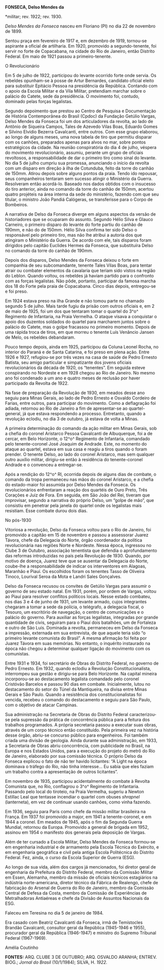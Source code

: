 **FONSECA, Delso Mendes da**

\*militar; rev. 1922; rev. 1930.

*Delso Mendes da Fonseca* nasceu em Floriano (PI) no dia 22 de novembro
de 1899.

Sentou praça em fevereiro de 1917 e, em dezembro de 1919, tornou-se
aspirante a oficial de artilharia. Em 1920, promovido a segundo-tenente,
foi servir no forte de Copacabana, na cidade do Rio de Janeiro, então
Distrito Federal. Em maio de 1921 passou a primeiro-tenente.

O Revolucionário

Em 5 de julho de 1922, participou do levante ocorrido forte onde servia.
Os rebeldes opunham-se à posse de Artur Bernardes, candidato oficial
eleito para substituir Epitácio Pessoa na presidência da República.
Contando com o apoio da Escola Militar e da Vila Militar, pretendiam
marchar sobre o palácio do Catete, sede da presidência. O movimento foi,
contudo, dominado pelas forças legalistas.

Segundo depoimento que prestou ao Centro de Pesquisa e Documentação de
História Contemporânea do Brasil (Cpdoc) da Fundação Getúlio Vargas,
Delso Mendes da Fonseca foi um dos articuladores da revolta, ao lado de
Antônio de Siqueira Campos, Tales de Azevedo Vilas Boas, Eduardo Gomes e
Silvino Elvídio Bezerra Cavalcanti, entre outros. Com esse grupo
elaborou, ao longo de alguns meses, uma nova tabela de tiro que permitiu
disparar com os canhões, preparados apenas para alvos no mar, sobre
pontos estratégicos da cidade. Na reunião conspiratória do dia 4 de
julho, véspera do movimento revolucionário, assumiu, perante um grupo de
oficiais revoltosos, a responsabilidade de dar o primeiro tiro como
sinal do levante. No dia 5 de julho cumpriu sua promessa, anunciando o
início da revolta com um disparo em direção à ilha de Cotunduba, feito
da torre do canhão de 150mm. Atirou depois sobre alguns pontos da praia.
Tendo ido repousar, seus companheiros tentaram sem sucesso atingir o
Ministério da Guerra. Resolveram então acordá-lo. Baseado nos dados
obtidos com o insucesso do tiro anterior, ainda no comando da torre do
canhão de 150mm, acertou quatro projéteis na área interna da sede do
ministério, fazendo com que seu titular, o ministro João Pandiá
Calógeras, se transferisse para o Corpo de Bombeiros.

A narrativa de Delso da Fonseca diverge em alguns aspectos da versão de
historiadores que se ocuparam do assunto. Segundo Hélio Silva e Glauco
Carneiro, o primeiro disparo do levante do forte partiu do canhão de
190mm, e não do de 150mm. Hélio Silva confirma ter sido Delso o
responsável pelo primeiro tiro, mas não lhe atribui a autoria dos que
atingiram o Ministério da Guerra. De acordo com ele, tais disparos foram
dirigidos pelo capitão Euclides Hermes da Fonseca, que substituíra Delso
no comando da torre do canhão de 190mm.

Depois dos disparos, Delso Mendes da Fonseca deixou o forte em companhia
de seu subcomandante, tenente Tales Vilas Boas, para tentar atrair ou
combater elementos da cavalaria que teriam sido vistos na região do
Leblon. Quando voltou, os rebeldes já haviam partido para o confronto
com as forças legalistas. Não pôde, portanto, participar da famosa
marcha dos 18 do Forte pela praia de Copacabana. Cinco dias depois,
entregou-se e foi preso.

Em 1924 estava preso na ilha Grande e não tomou parte no chamado segundo
5 de julho. Mais tarde fugiu da prisão com outros oficiais e, em 2 de
maio de 1925, foi um dos que tentaram tomar o quartel do 3^o^ Regimento
de Infantaria, na Praia Vermelha. O ataque visava a conquistar o apoio
dos duzentos soldados do quartel para marcharem juntos sobre o palácio
do Catete, mas o golpe fracassou no primeiro momento. Depois de uma
rápida troca de tiros, em que morreu o tenente Luís Venâncio Jansen de
Melo, os rebeldes debandaram.

Pouco tempo depois, ainda em 1925, participou da Coluna Leonel Rocha, no
interior do Paraná e de Santa Catarina, e foi preso em plena ação. Entre
1926 e 1927, refugiou-se por três vezes na casa de saúde de Pedro
Ernesto Batista, seu amigo particular e simpatizante dos jovens oficiais
revolucionários da década de 1920, os “tenentes”. Em seguida esteve
conspirando no Nordeste e em 1928 chegou ao Rio de Janeiro. No mesmo ano
foi condenado a um ano e quatro meses de reclusão por haver participado
da Revolta de 1922.

Na fase de preparação da Revolução de 1930, em meados desse ano seguiu
para Minas Gerais, ao lado de Pedro Ernesto e Osvaldo Cordeiro de
Farias, entre outros, para participar do movimento. Como a deflagração
foi adiada, retornou ao Rio de Janeiro a fim de apresentar-se ao
quartel-general, já que estava respondendo a processo. Entretanto,
quando a revolução eclodiu, no dia 3 de outubro, já estava de volta a
Minas.

A primeira determinação do comando da ação militar em Minas Gerais, sob
a chefia do coronel Aristarco Pessoa Cavalcanti de Albuquerque, foi a de
cercar, em Belo Horizonte, o 12^o^ Regimento de Infantaria, comandado
pelo tenente-coronel José Joaquim de Andrade. Este, no momento do ataque
ao quartel, estava em sua casa e reagiu a tiros quando o foram prender.
O tenente Delso, ao lado do coronel Aristarco, mas sem qualquer outro
auxílio militar, dirigiu-se então à residência do tenente-coronel
Andrade e o convenceu a entregar-se.

Após a rendição do 12^o^ RI, ocorrida depois de alguns dias de combate,
o comando da tropa permaneceu nas mãos do coronel Aristarco, e a chefia
do estado-maior foi assumida por Delso Mendes da Fonseca. Os
revolucionários enfrentaram a reação dos quartéis de Ouro Preto, Três
Corações e Juiz de Fora. Em seguida, em São João del Rei, tiveram que
improvisar, segundo a narrativa do próprio Delso, um “golpe de mão”, que
consistiu em penetrar pela janela do quartel onde os legalistas mais
resistiam. Esse combate durou dois dias.

No pós-1930

Vitoriosa a revolução, Delso da Fonseca voltou para o Rio de Janeiro,
foi promovido a capitão em 15 de novembro e passou a assessorar Juarez
Távora, chefe da Delegacia do Norte, órgão coordenador da política
revolucionária nas regiões Norte e Nordeste. Nessa época, ingressou no
Clube 3 de Outubro, associação tenentista que defendia o aprofundamento
das reformas introduzidas no país pela Revolução de 1930. Quando, por
motivo de doença, Juarez teve que se ausentar da Delegacia do Norte,
coube-lhe a responsabilidade de indicar os interventores em Alagoas,
Maranhão e Piauí. Os escolhidos foram os tenentes Tasso de Oliveira
Tinoco, Lourival Seroa da Mota e Landri Sales Gonçalves.

Delso da Fonseca recusou os convites de Getúlio Vargas para assumir o
governo de seu estado natal. Em 1931, porém, por ordem de Vargas, voltou
ao Piauí para resolver conflitos políticos locais. Nesse estado
combateu, nos dias 3 e 4 de junho de 1931, um levante armado, cujos
integrantes chegaram a tomar a sede da polícia, o telégrafo, a delegacia
fiscal, o Tesouro, um escritório de navegação, o centro de comunicações
e o palácio do governo. Para auxiliar as forças legalistas, integradas
por grande quantidade de civis, seguiram para o Piauí dois batalhões, um
de Fortaleza e outro de São Luís. Dominada a revolta, permaneceu em
Delso da Fonseca a impressão, externada em sua entrevista, de que aquele
teria sido “o primeiro levante comunista do Brasil”. A mesma afirmação
foi feita por Juarez Távora em suas memórias. No entanto, o inquérito
instaurado na época não chegou a determinar qualquer ligação do
movimento com os comunistas.

Entre 1931 e 1934, foi secretário de Obras do Distrito Federal, no
governo de Pedro Ernesto. Em 1932, quando eclodiu a Revolução
Constitucionalista, interrompeu sua gestão e dirigiu-se para Belo
Horizonte. Na capital mineira incorporou-se ao destacamento legalista
comandado pelo coronel Cristóvão Barcelos e passou 90 dias em combate.
Inicialmente, lutou no destacamento do setor do Túnel da Mantiqueira, na
divisa entre Minas Gerais e São Paulo. Quando a resistência dos
constitucionalistas foi vencida, recebeu o comando do destacamento e
seguiu para São Paulo, com o objetivo de atacar Campinas.

Sua administração na Secretaria de Obras do Distrito Federal
caracterizou-se pela supressão da prática de concorrência pública para a
feitura dos trabalhos programados. A própria secretaria passou a
executar suas obras, através de um corpo técnico então constituído. Pela
primeira vez na história desse órgão, abriu-se concurso público para
engenheiros. Foi também criada uma divisão de geologia. Ainda durante
sua administração, em 1933, a Secretaria de Obras abriu concorrência,
com publicidade no Brasil, na Europa e nos Estados Unidos, para a
execução do projeto do metrô do Rio de Janeiro, elaborado por sua
comissão técnica. O próprio Delso da Fonseca explicou o fato de não ter
havido licitantes: “A Light na época dominava o tráfego do Rio, não
tinha interesse… Eu sabia que eles faziam um trabalho contra a
apresentação de outros licitantes”.

Em novembro de 1935, participou acidentalmente do combate à Revolta
Comunista que, no Rio, conflagrou o 3^o^ Regimento de Infantaria.
Passando pelo local do tiroteio, na Praia Vermelha, sugeriu a Newton
Estillac Leal que tentasse incendiar o quartel com obuses *shrapnel*
(lanterneta), em vez de continuar usando canhões, como vinha fazendo.

Em 1936, seguiu para Paris como chefe da missão militar brasileira na
França. Em 1937 foi promovido a major, em 1941 a tenente-coronel, e em
1944 a coronel. Em meados de 1945, após o fim da Segunda Guerra Mundial,
retornou da Europa. Promovido a general de brigada em 1952, assinou em
1954 o manifesto dos generais pela deposição de Vargas.

Além de ter cursado a Escola Militar, Delso Mendes da Fonseca formou-se
em engenharia industrial e de armamento pela Escola Técnica do Exército,
e em engenharia geográfica e civil pela antiga Escola Politécnica do
Distrito Federal. Fez, ainda, o curso da Escola Superior de Guerra
(ESG).

Ao longo de sua vida, além dos cargos já mencionados, foi diretor geral
de engenharia da Prefeitura do Distrito Federal, membro da Comissão
Militar em Essen, Alemanha, membro da missão de oficiais técnicos
estagiários na indústria norte-americana, diretor técnico da Fábrica de
Realengo, chefe de fabricação do Arsenal de Guerra do Rio de Janeiro,
membro da Comissão Central de Defesa da Costa, membro da Comissão de
Experiências de Metralhadoras Antiaéreas e chefe da Divisão de Assuntos
Nacionais da ESG.

Faleceu em Teresina no dia 5 de janeiro de 1984.

Era casado com Beatriz Cavalcanti da Fonseca, irmã de Temístocles
Brandão Cavalcanti, consultor geral da República (1945-1946 e 1955),
procurador geral da República (1946-1947) e ministro do Supremo Tribunal
Federal (1967-1969).

Amélia Coutinho

**FONTES:** ARQ. CLUBE 3 DE OUTUBRO; ARQ. OSVALDO ARANHA; ENTREV. BIOG.;
*Jornal do Brasil* (10/1/1984); SILVA, H. *1922.*
